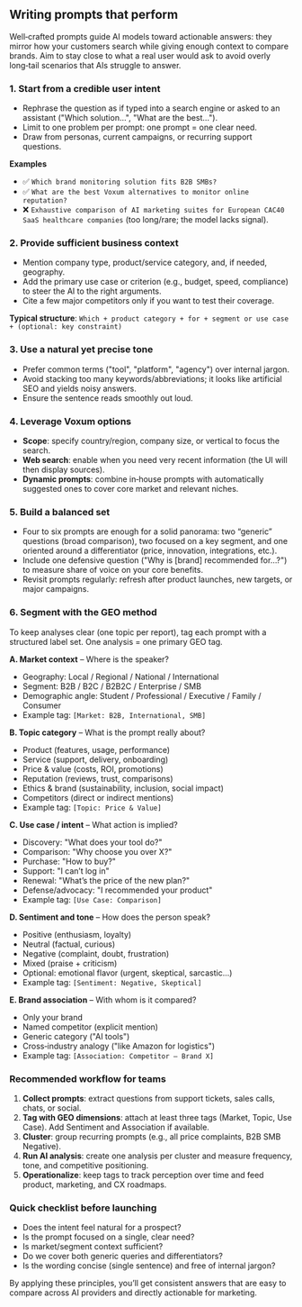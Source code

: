 ## Writing prompts that perform

Well‑crafted prompts guide AI models toward actionable answers: they mirror how your customers search while giving enough context to compare brands. Aim to stay close to what a real user would ask to avoid overly long‑tail scenarios that AIs struggle to answer.

### 1. Start from a credible user intent
* Rephrase the question as if typed into a search engine or asked to an assistant ("Which solution…", "What are the best…").
* Limit to one problem per prompt: one prompt = one clear need.
* Draw from personas, current campaigns, or recurring support questions.

**Examples**
* ✅ `Which brand monitoring solution fits B2B SMBs?`
* ✅ `What are the best Voxum alternatives to monitor online reputation?`
* ❌ `Exhaustive comparison of AI marketing suites for European CAC40 SaaS healthcare companies` (too long/rare; the model lacks signal).

### 2. Provide sufficient business context
* Mention company type, product/service category, and, if needed, geography.
* Add the primary use case or criterion (e.g., budget, speed, compliance) to steer the AI to the right arguments.
* Cite a few major competitors only if you want to test their coverage.

**Typical structure**: `Which + product category + for + segment or use case + (optional: key constraint)`

### 3. Use a natural yet precise tone
* Prefer common terms ("tool", "platform", "agency") over internal jargon.
* Avoid stacking too many keywords/abbreviations; it looks like artificial SEO and yields noisy answers.
* Ensure the sentence reads smoothly out loud.

### 4. Leverage Voxum options
* **Scope**: specify country/region, company size, or vertical to focus the search.
* **Web search**: enable when you need very recent information (the UI will then display sources).
* **Dynamic prompts**: combine in‑house prompts with automatically suggested ones to cover core market and relevant niches.

### 5. Build a balanced set
* Four to six prompts are enough for a solid panorama: two “generic” questions (broad comparison), two focused on a key segment, and one oriented around a differentiator (price, innovation, integrations, etc.).
* Include one defensive question ("Why is [brand] recommended for…?") to measure share of voice on your core benefits.
* Revisit prompts regularly: refresh after product launches, new targets, or major campaigns.

### 6. Segment with the GEO method
To keep analyses clear (one topic per report), tag each prompt with a structured label set. One analysis = one primary GEO tag.

**A. Market context** – Where is the speaker?
* Geography: Local / Regional / National / International
* Segment: B2B / B2C / B2B2C / Enterprise / SMB
* Demographic angle: Student / Professional / Executive / Family / Consumer
* Example tag: `[Market: B2B, International, SMB]`

**B. Topic category** – What is the prompt really about?
* Product (features, usage, performance)
* Service (support, delivery, onboarding)
* Price & value (costs, ROI, promotions)
* Reputation (reviews, trust, comparisons)
* Ethics & brand (sustainability, inclusion, social impact)
* Competitors (direct or indirect mentions)
* Example tag: `[Topic: Price & Value]`

**C. Use case / intent** – What action is implied?
* Discovery: "What does your tool do?"
* Comparison: "Why choose you over X?"
* Purchase: "How to buy?"
* Support: "I can’t log in"
* Renewal: "What’s the price of the new plan?"
* Defense/advocacy: "I recommended your product"
* Example tag: `[Use Case: Comparison]`

**D. Sentiment and tone** – How does the person speak?
* Positive (enthusiasm, loyalty)
* Neutral (factual, curious)
* Negative (complaint, doubt, frustration)
* Mixed (praise + criticism)
* Optional: emotional flavor (urgent, skeptical, sarcastic...)
* Example tag: `[Sentiment: Negative, Skeptical]`

**E. Brand association** – With whom is it compared?
* Only your brand
* Named competitor (explicit mention)
* Generic category ("AI tools")
* Cross‑industry analogy ("like Amazon for logistics")
* Example tag: `[Association: Competitor – Brand X]`

### Recommended workflow for teams
1. **Collect prompts**: extract questions from support tickets, sales calls, chats, or social.
2. **Tag with GEO dimensions**: attach at least three tags (Market, Topic, Use Case). Add Sentiment and Association if available.
3. **Cluster**: group recurring prompts (e.g., all price complaints, B2B SMB Negative).
4. **Run AI analysis**: create one analysis per cluster and measure frequency, tone, and competitive positioning.
5. **Operationalize**: keep tags to track perception over time and feed product, marketing, and CX roadmaps.

### Quick checklist before launching
* Does the intent feel natural for a prospect?
* Is the prompt focused on a single, clear need?
* Is market/segment context sufficient?
* Do we cover both generic queries and differentiators?
* Is the wording concise (single sentence) and free of internal jargon?

By applying these principles, you’ll get consistent answers that are easy to compare across AI providers and directly actionable for marketing.
